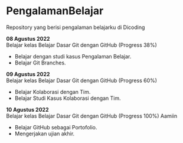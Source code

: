 # PengalamanBelajar
Repository yang berisi pengalaman belajarku di Dicoding

**08 Agustus 2022**  
Belajar kelas Belajar Dasar Git dengan GitHub (Progress 38%)
* Belajar dengan studi kasus Pengalaman Belajar.
* Belajar Git Branches.

**09 Agustus 2022**  
Belajar kelas Belajar Dasar Git dengan GitHub (Progress 60%)
* Belajar Kolaborasi dengan Tim.
* Belajar Studi Kasus Kolaborasi dengan Tim.

**10 Agustus 2022**  
Belajar kelas Belajar Dasar Git dengan GitHub (Progress 100%) Aamiin
* Belajar GitHub sebagai Portofolio.
* Mengerjakan ujian akhir.
